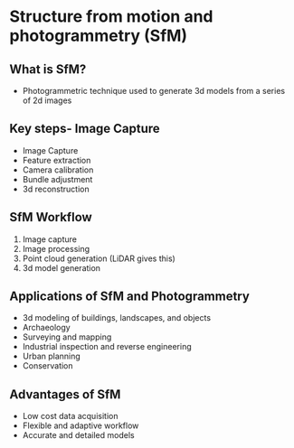 # Structure from motion and photogrammetry (SfM)

## What is SfM?
- Photogrammetric technique used to generate 3d models from a series of 2d images

## Key steps- Image Capture
- Image Capture
- Feature extraction
- Camera calibration
- Bundle adjustment
- 3d reconstruction

## SfM Workflow
1. Image capture
2. Image processing
3. Point cloud generation (LiDAR gives this)
4. 3d model generation

## Applications of SfM and Photogrammetry
- 3d modeling of buildings, landscapes, and objects
- Archaeology
- Surveying and mapping
- Industrial inspection and reverse engineering
- Urban planning
- Conservation

## Advantages of SfM
- Low cost data acquisition
- Flexible and adaptive workflow
- Accurate and detailed models

